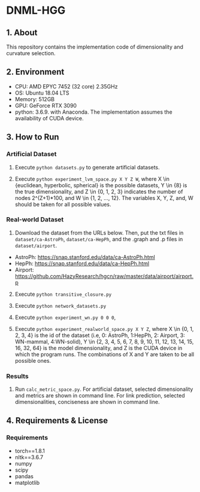 # DNML-HGG

## 1. About
This repository contains the implementation code of dimensionality and curvature selection.

## 2. Environment
- CPU: AMD EPYC 7452 (32 core) 2.35GHz
- OS: Ubuntu 18.04 LTS
- Memory: 512GB
- GPU: GeForce RTX 3090
- python: 3.6.9. with Anaconda.
The implementation assumes the availability of CUDA device.

## 3. How to Run
### Artificial Dataset
1. Execute `python datasets.py` to generate artificial datasets.

2. Execute `python experiment_lvm_space.py X Y Z W`, where X \in {euclidean, hyperbolic, spherical} is the possible datasets, Y \in {8} is the true dimensionality, and Z \in {0, 1, 2, 3} indicates the number of nodes 2^(Z+1)*100, and W \in {1, 2, ..., 12}. The variables X, Y, Z, and, W should be taken for all possible values.

### Real-world Dataset

1. Download the dataset from the URLs below. Then, put the txt files in `dataset/ca-AstroPh`, `dataset/ca-HepPh`, and the .graph and .p files in `dataset/airport`.
- AstroPh: https://snap.stanford.edu/data/ca-AstroPh.html
- HepPh: https://snap.stanford.edu/data/ca-HepPh.html
- Airport: https://github.com/HazyResearch/hgcn/raw/master/data/airport/airport.p

2. Execute `python transitive_closure.py`

3. Execute `python network_datasets.py`

4. Execute `python experiment_wn.py 0 0 0`,

3. Execute `python experiment_realworld_space.py X Y Z`, where X \in {0, 1, 2, 3, 4} is the id of the dataset (i.e, 0: AstroPh, 1:HepPh, 2: Airport, 3: WN-mammal, 4:WN-solid), Y \in {2, 3, 4, 5, 6, 7, 8, 9, 10, 11, 12, 13, 14, 15, 16, 32, 64} is the model dimensionality, and Z is the CUDA device in which the program runs. The combinations of X and Y are taken to be all possible ones.

### Results

1. Run `calc_metric_space.py`. For artificial dataset, selected dimensionality and metrics are shown in command line. For link prediction, selected dimensionalities, conciseness are shown in command line.

## 4. Requirements & License
### Requirements
- torch==1.8.1
- nltk==3.6.7
- numpy
- scipy
- pandas
- matplotlib
